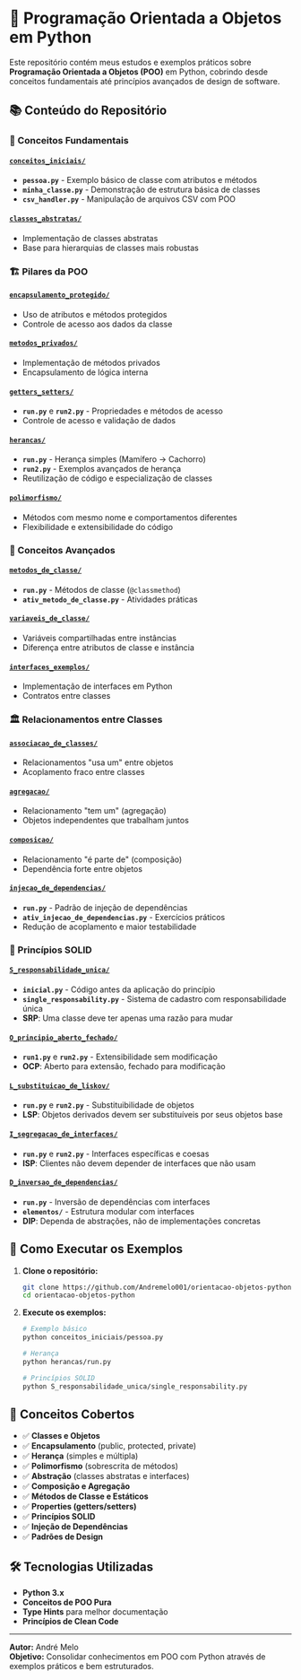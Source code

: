 # 🐍 Programação Orientada a Objetos em Python

Este repositório contém meus estudos e exemplos práticos sobre **Programação Orientada a Objetos (POO)** em Python, cobrindo desde conceitos fundamentais até princípios avançados de design de software.

## 📚 Conteúdo do Repositório

### 🔰 Conceitos Fundamentais

#### [`conceitos_iniciais/`](./conceitos_iniciais/)
- **`pessoa.py`** - Exemplo básico de classe com atributos e métodos
- **`minha_classe.py`** - Demonstração de estrutura básica de classes
- **`csv_handler.py`** - Manipulação de arquivos CSV com POO

#### [`classes_abstratas/`](./classes_abstratas/)
- Implementação de classes abstratas
- Base para hierarquias de classes mais robustas

### 🏗️ Pilares da POO

#### [`encapsulamento_protegido/`](./encapsulamento_protegido/)
- Uso de atributos e métodos protegidos
- Controle de acesso aos dados da classe

#### [`metodos_privados/`](./metodos_privados/)
- Implementação de métodos privados
- Encapsulamento de lógica interna

#### [`getters_setters/`](./getters_setters/)
- **`run.py`** e **`run2.py`** - Propriedades e métodos de acesso
- Controle de acesso e validação de dados

#### [`herancas/`](./herancas/)
- **`run.py`** - Herança simples (Mamífero → Cachorro)
- **`run2.py`** - Exemplos avançados de herança
- Reutilização de código e especialização de classes

#### [`polimorfismo/`](./polimorfismo/)
- Métodos com mesmo nome e comportamentos diferentes
- Flexibilidade e extensibilidade do código

### 🔧 Conceitos Avançados

#### [`metodos_de_classe/`](./metodos_de_classe/)
- **`run.py`** - Métodos de classe (`@classmethod`)
- **`ativ_metodo_de_classe.py`** - Atividades práticas

#### [`variaveis_de_classe/`](./variaveis_de_classe/)
- Variáveis compartilhadas entre instâncias
- Diferença entre atributos de classe e instância

#### [`interfaces_exemplos/`](./interfaces_exemplos/)
- Implementação de interfaces em Python
- Contratos entre classes

### 🏛️ Relacionamentos entre Classes

#### [`associacao_de_classes/`](./associacao_de_classes/)
- Relacionamentos "usa um" entre objetos
- Acoplamento fraco entre classes

#### [`agregacao/`](./agregacao/)
- Relacionamento "tem um" (agregação)
- Objetos independentes que trabalham juntos

#### [`composicao/`](./composicao/)
- Relacionamento "é parte de" (composição)
- Dependência forte entre objetos

#### [`injecao_de_dependencias/`](./injecao_de_dependencias/)
- **`run.py`** - Padrão de injeção de dependências
- **`ativ_injecao_de_dependencias.py`** - Exercícios práticos
- Redução de acoplamento e maior testabilidade

### 🎯 Princípios SOLID

#### [`S_responsabilidade_unica/`](./S_responsabilidade_unica/)
- **`inicial.py`** - Código antes da aplicação do princípio
- **`single_responsability.py`** - Sistema de cadastro com responsabilidade única
- **SRP**: Uma classe deve ter apenas uma razão para mudar

#### [`O_principio_aberto_fechado/`](./O_principio_aberto_fechado/)
- **`run1.py`** e **`run2.py`** - Extensibilidade sem modificação
- **OCP**: Aberto para extensão, fechado para modificação

#### [`L_substituicao_de_liskov/`](./L_substituicao_de_liskov/)
- **`run.py`** e **`run2.py`** - Substituibilidade de objetos
- **LSP**: Objetos derivados devem ser substituíveis por seus objetos base

#### [`I_segregacao_de_interfaces/`](./I_segregacao_de_interfaces/)
- **`run.py`** e **`run2.py`** - Interfaces específicas e coesas
- **ISP**: Clientes não devem depender de interfaces que não usam

#### [`D_inversao_de_dependencias/`](./D_inversao_de_dependencias/)
- **`run.py`** - Inversão de dependências com interfaces
- **`elementos/`** - Estrutura modular com interfaces
- **DIP**: Dependa de abstrações, não de implementações concretas

## 🚀 Como Executar os Exemplos

1. **Clone o repositório:**
   ```bash
   git clone https://github.com/Andremelo001/orientacao-objetos-python.git
   cd orientacao-objetos-python
   ```

2. **Execute os exemplos:**
   ```bash
   # Exemplo básico
   python conceitos_iniciais/pessoa.py
   
   # Herança
   python herancas/run.py
   
   # Princípios SOLID
   python S_responsabilidade_unica/single_responsability.py
   ```

## 🎯 Conceitos Cobertos

- ✅ **Classes e Objetos**
- ✅ **Encapsulamento** (public, protected, private)
- ✅ **Herança** (simples e múltipla)
- ✅ **Polimorfismo** (sobrescrita de métodos)
- ✅ **Abstração** (classes abstratas e interfaces)
- ✅ **Composição e Agregação**
- ✅ **Métodos de Classe e Estáticos**
- ✅ **Properties (getters/setters)**
- ✅ **Princípios SOLID**
- ✅ **Injeção de Dependências**
- ✅ **Padrões de Design**

## 🛠️ Tecnologias Utilizadas

- **Python 3.x**
- **Conceitos de POO Pura**
- **Type Hints** para melhor documentação
- **Princípios de Clean Code**

---

**Autor:** André Melo  
**Objetivo:** Consolidar conhecimentos em POO com Python através de exemplos práticos e bem estruturados.